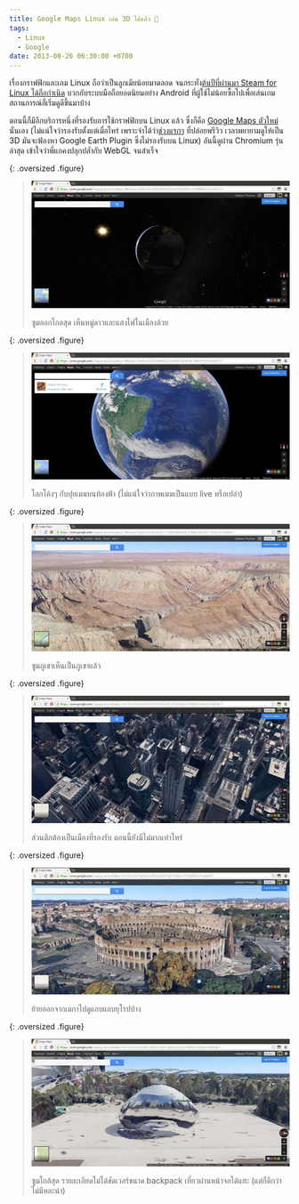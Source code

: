 ```yaml
---
title: Google Maps Linux เล่น 3D ได้แล้ว 🙌
tags:
  - Linux
  - Google
date: 2013-08-26 06:30:00 +0700
---
```


เรื่องกราฟฟิกและเกม Linux ถือว่าเป็นลูกเมียน้อยมาตลอด จนกระทั่ง[ต้นปีที่ผ่านมา Steam for Linux ได้ถือกำเนิด][steam linux] บวกกับระบบมือถือยอดนิยมอย่าง Android ที่ผู้ใช้ไม่น้อยซื้อไปเพื่อเล่นเกม สถานการณ์ก็เริ่มดูดีขึ้นมาบ้าง

ตอนนี้ก็มีอีกบริการหนึ่งที่รองรับการใช้กราฟฟิกบน Linux แล้ว ซึ่งก็คือ [Google Maps ตัวใหม่][google maps announcement]นั่นเอง (ไม่แน่ใจว่ารองรับตั้งแต่เมื่อไหร่ เพราะจำได้ว่า[ช่วงแรกๆ][google maps preview] ที่ปล่อยพรีวิว เวลาพยายามดูให้เป็น 3D มันจะฟ้องหา Google Earth Plugin ซึ่งไม่รองรับบน Linux) อันนี้ดูผ่าน Chromium รุ่นล่าสุด เข้าใจว่าพี่แกคงปลุกปล้ำกับ WebGL จนสำเร็จ

{: .oversized .figure}
> ![](/images/program/google-maps/with-stars.jpg)
>
> ซูมออกไกลสุด เห็นหมู่ดาวและแสงไฟในเมืองด้วย

{: .oversized .figure}
> ![](/images/program/google-maps/the-globe.jpg)
>
> โลกโค้งๆ กับปุยเมฆบนท้องฟ้า (ไม่แน่ใจว่าภาพเมฆเป็นแบบ live หรือเปล่า)

{: .oversized .figure}
> ![](/images/program/google-maps/grand-canyon.jpg)
>
> ซูมภูเขาเห็นเป็นภูเขาแล้ว

{: .oversized .figure}
> ![](/images/program/google-maps/chrysler-building.jpg)
>
> ส่วนตึกต้องเป็นเมืองที่รองรับ ตอนนี้ยังมีไม่มากเท่าไหร่

{: .oversized .figure}
> ![](/images/program/google-maps/colosseum.jpg)
>
> ย้ายออกจากเมกาไปดูแถบแถบยุโรปบ้าง

{: .oversized .figure}
> ![](/images/program/google-maps/cloud-gate.jpg)
>
> ซูมใกล้สุด รายละเอียดไม่ได้ชัดเวอร์ขนาด backpack เที่ยวผ่านหน้าจอได้แฮะ (แต่ก็ดีกว่าไม่มีหละน่า)


[steam linux]: //www.blognone.com/node/41013
[google maps announcement]: //www.google.com/maps/about/explore/?status=invite
[google maps preview]: //www.blognone.com/node/44339
